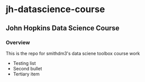 # jh-datascience-course
## John Hopkins Data Science Course
### Overview
This is the repo for smithdm3's data sciene toolbox course work
* Testing list
* Second bullet 
* Tertiary item
